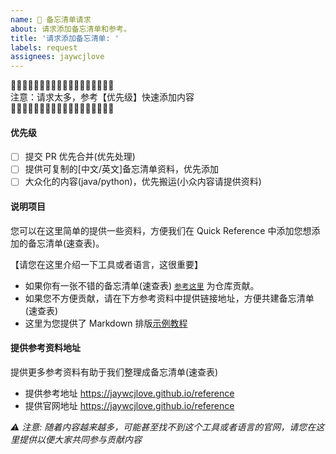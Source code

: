 ```yaml
---
name: 🤙 备忘清单请求
about: 请求添加备忘清单和参考。
title: '请求添加备忘清单: '
labels: request
assignees: jaywcjlove
---
```


🚧🚧🚧🚧🚧🚧🚧🚧🚧🚧🚧🚧🚧🚧🚧🚧🚧🚧   
注意：请求太多，参考【优先级】快速添加内容  
🚧🚧🚧🚧🚧🚧🚧🚧🚧🚧🚧🚧🚧🚧🚧🚧🚧🚧   

#### 优先级

- [ ] 提交 PR 优先合并(优先处理)
- [ ] 提供可复制的[中文/英文]备忘清单资料，优先添加
- [ ] 大众化的内容(java/python)，优先搬运(小众内容请提供资料)

#### 说明项目

您可以在这里简单的提供一些资料，方便我们在 Quick Reference 中添加您想添加的备忘清单(速查表)。

【请您在这里介绍一下工具或者语言，这很重要】

- 如果你有一张不错的备忘清单(速查表) [`参考这里`](https://github.com/jaywcjlove/reference/blob/main/CONTRIBUTING.md) 为仓库贡献。
- 如果您不方便贡献，请在下方参考资料中提供链接地址，方便共建备忘清单(速查表)
- 这里为您提供了 Markdown 排版[示例教程](https://jaywcjlove.github.io/reference/docs/quickreference.html)

#### 提供参考资料地址

提供更多参考资料有助于我们整理成备忘清单(速查表)

- 提供参考地址 https://jaywcjlove.github.io/reference
- 提供官网地址 https://jaywcjlove.github.io/reference

_⚠️ 注意: 随着内容越来越多，可能甚至找不到这个工具或者语言的官网，请您在这里提供以便大家共同参与贡献内容_